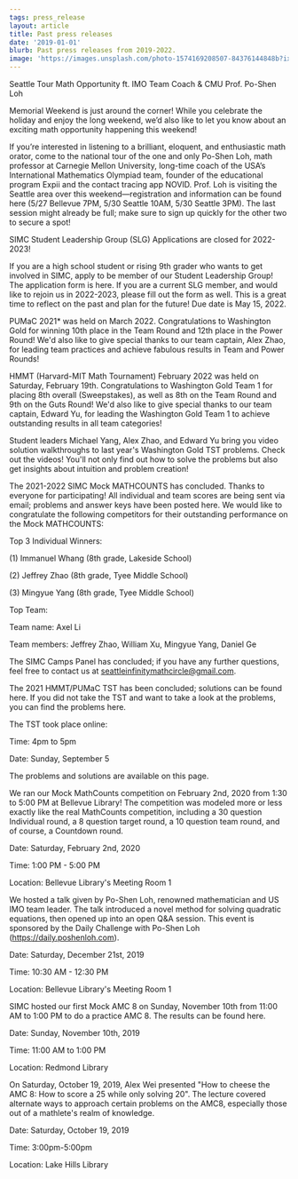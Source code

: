 ```yaml
---
tags: press_release
layout: article
title: Past press releases
date: '2019-01-01'
blurb: Past press releases from 2019-2022.
image: 'https://images.unsplash.com/photo-1574169208507-84376144848b?ixlib=rb-1.2.1&ixid=MnwxMjA3fDB8MHxwaG90by1wYWdlfHx8fGVufDB8fHx8&auto=format&fit=crop&w=879&q=80'
---
```


Seattle Tour Math Opportunity ft. IMO Team Coach & CMU Prof. Po-Shen Loh

Memorial Weekend is just around the corner! While you celebrate the holiday and enjoy the long weekend, we’d also like to let you know about an exciting math opportunity happening this weekend!

If you’re interested in listening to a brilliant, eloquent, and enthusiastic math orator, come to the national tour of the one and only Po-Shen Loh, math professor at Carnegie Mellon University, long-time coach of the USA’s International Mathematics Olympiad team, founder of the educational program Expii and the contact tracing app NOVID. Prof. Loh is visiting the Seattle area over this weekend—registration and information can be found here (5/27 Bellevue 7PM, 5/30 Seattle 10AM, 5/30 Seattle 3PM). The last session might already be full; make sure to sign up quickly for the other two to secure a spot!

SIMC Student Leadership Group (SLG) Applications are closed for 2022-2023!

If you are a high school student or rising 9th grader who wants to get involved in SIMC, apply to be member of our Student Leadership Group! The application form is here. If you are a current SLG member, and would like to rejoin us in 2022-2023, please fill out the form as well. This is a great time to reflect on the past and plan for the future! Due date is May 15, 2022.

PUMaC 2021\* was held on March 2022. Congratulations to Washington Gold for winning 10th place in the Team Round and 12th place in the Power Round! We'd also like to give special thanks to our team captain, Alex Zhao, for leading team practices and achieve fabulous results in Team and Power Rounds!

HMMT (Harvard-MIT Math Tournament) February 2022 was held on Saturday, February 19th. Congratulations to Washington Gold Team 1 for placing 8th overall (Sweepstakes), as well as 8th on the Team Round and 9th on the Guts Round! We'd also like to give special thanks to our team captain, Edward Yu, for leading the Washington Gold Team 1 to achieve outstanding results in all team categories!

Student leaders Michael Yang, Alex Zhao, and Edward Yu bring you video solution walkthroughs to last year's Washington Gold TST problems. Check out the videos! You'll not only find out how to solve the problems but also get insights about intuition and problem creation!

The 2021-2022 SIMC Mock MATHCOUNTS has concluded. Thanks to everyone for participating! All individual and team scores are being sent via email; problems and answer keys have been posted here. We would like to congratulate the following competitors for their outstanding performance on the Mock MATHCOUNTS:

Top 3 Individual Winners:

(1) Immanuel Whang (8th grade, Lakeside School)

(2) Jeffrey Zhao (8th grade, Tyee Middle School)

(3) Mingyue Yang (8th grade, Tyee Middle School)

Top Team:

Team name: Axel Li

Team members: Jeffrey Zhao, William Xu, Mingyue Yang, Daniel Ge

The SIMC Camps Panel has concluded; if you have any further questions, feel free to contact us at seattleinfinitymathcircle@gmail.com.

The 2021 HMMT/PUMaC TST has been concluded; solutions can be found here. If you did not take the TST and want to take a look at the problems, you can find the problems here.

The TST took place online:

Time: 4pm to 5pm

Date: Sunday, September 5

The problems and solutions are available on this page.

We ran our Mock MathCounts competition on February 2nd, 2020 from 1:30 to 5:00 PM at Bellevue Library! The competition was modeled more or less exactly like the real MathCounts competition, including a 30 question Individual round, a 8 question target round, a 10 question team round, and of course, a Countdown round.

Date: Saturday, February 2nd, 2020

Time: 1:00 PM - 5:00 PM

Location: Bellevue Library's Meeting Room 1

We hosted a talk given by Po-Shen Loh, renowned mathematician and US IMO team leader. The talk introduced a novel method for solving quadratic equations, then opened up into an open Q&A session. This event is sponsored by the Daily Challenge with Po-Shen Loh (https://daily.poshenloh.com).

Date: Saturday, December 21st, 2019

Time: 10:30 AM - 12:30 PM

Location: Bellevue Library's Meeting Room 1

SIMC hosted our first Mock AMC 8 on Sunday, November 10th from 11:00 AM to 1:00 PM to do a practice AMC 8. The results can be found here.

Date: Sunday, November 10th, 2019

Time: 11:00 AM to 1:00 PM

Location: Redmond Library

On Saturday, October 19, 2019, Alex Wei presented "How to cheese the AMC 8: How to score a 25 while only solving 20". The lecture covered alternate ways to approach certain problems on the AMC8, especially those out of a mathlete's realm of knowledge.

Date: Saturday, October 19, 2019

Time: 3:00pm-5:00pm

Location: Lake Hills Library
